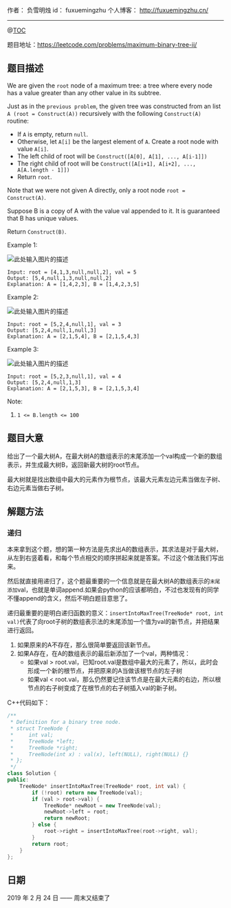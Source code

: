 作者： 负雪明烛
id：	fuxuemingzhu
个人博客：	http://fuxuemingzhu.cn/

---
@[TOC](目录)


题目地址：https://leetcode.com/problems/maximum-binary-tree-ii/


## 题目描述

We are given the ``root`` node of a maximum tree: a tree where every node has a value greater than any other value in its subtree.

Just as in the ``previous problem``, the given tree was constructed from an list ``A (root = Construct(A))`` recursively with the following ``Construct(A)`` routine:

- If ``A`` is empty, return ``null``.
- Otherwise, let ``A[i]`` be the largest element of ``A``.  Create a root node with value ``A[i]``.
- The left child of root will be ``Construct([A[0], A[1], ..., A[i-1]])``
- The right child of root will be ``Construct([A[i+1], A[i+2], ..., A[A.length - 1]])``
- Return ``root``.

Note that we were not given A directly, only a root node ``root = Construct(A)``.

Suppose B is a copy of A with the value val appended to it.  It is guaranteed that B has unique values.

Return ``Construct(B)``.


Example 1:

![此处输入图片的描述][1]

    Input: root = [4,1,3,null,null,2], val = 5
    Output: [5,4,null,1,3,null,null,2]
    Explanation: A = [1,4,2,3], B = [1,4,2,3,5]

Example 2:

![此处输入图片的描述][2]

    Input: root = [5,2,4,null,1], val = 3
    Output: [5,2,4,null,1,null,3]
    Explanation: A = [2,1,5,4], B = [2,1,5,4,3]

Example 3:
    
![此处输入图片的描述][3]
    
    Input: root = [5,2,3,null,1], val = 4
    Output: [5,2,4,null,1,3]
    Explanation: A = [2,1,5,3], B = [2,1,5,3,4]
 

Note:

1. ``1 <= B.length <= 100``


## 题目大意

给出了一个最大树A，在最大树A的数组表示的末尾添加一个val构成一个新的数组表示，并生成最大树B，返回新最大树的root节点。

最大树就是找出数组中最大的元素作为根节点，该最大元素左边元素当做左子树、右边元素当做右子树。

## 解题方法

### 递归

本来拿到这个题，想的第一种方法是先求出A的数组表示，其求法是对于最大树，从左到右竖着看，和每个节点相交的顺序拼起来就是答案。不过这个做法我们写出来。

然后就直接用递归了，这个题最重要的一个信息就是在最大树A的数组表示的``末尾添加``val，也就是单词append.如果会python的应该都明白，不过也发现有的同学不懂append的含义，然后不明白题目意思了。

递归最重要的是明白递归函数的意义：``insertIntoMaxTree(TreeNode* root, int val)``代表了向root子树的数组表示法的末尾添加一个值为val的新节点，并把结果进行返回。

1. 如果原来的A不存在，那么很简单要返回该新节点。
1. 如果A存在，在A的数组表示的最后新添加了一个val，两种情况：
    - 如果val > root.val，已知root.val是数组中最大的元素了，所以，此时会形成一个新的根节点，并把原来的A当做该根节点的左子树
    - 如果val < root.val，那么仍然要记住该节点是在最大元素的右边，所以根节点的右子树变成了在根节点的右子树插入val的新子树。

C++代码如下：

```cpp
/**
 * Definition for a binary tree node.
 * struct TreeNode {
 *     int val;
 *     TreeNode *left;
 *     TreeNode *right;
 *     TreeNode(int x) : val(x), left(NULL), right(NULL) {}
 * };
 */
class Solution {
public:
    TreeNode* insertIntoMaxTree(TreeNode* root, int val) {
        if (!root) return new TreeNode(val);
        if (val > root->val) {
            TreeNode* newRoot = new TreeNode(val);
            newRoot->left = root;
            return newRoot;
        } else {
            root->right = insertIntoMaxTree(root->right, val);
        }
        return root;
    }
};
```

## 日期

2019 年 2 月 24 日 —— 周末又结束了


  [1]: https://assets.leetcode.com/uploads/2019/02/21/maximum-binary-tree-1-2.png
  [2]: https://assets.leetcode.com/uploads/2019/02/21/maximum-binary-tree-2-1.png
  [3]: https://assets.leetcode.com/uploads/2019/02/21/maximum-binary-tree-3-1.png
